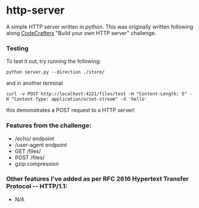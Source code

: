 # http-server

A simple HTTP server written in python. This was originally written following along [CodeCrafters](https://app.codecrafters.io/courses/http-server/introduction) "Build your own HTTP server" challenge. 

### Testing

To test it out, try running the following:

`python server.py --direction ./store/`

and in another terminal

`curl -v POST http://localhost:4221/files/test -H "Content-Length: 5" -H "Content-Type: application/octet-stream" -d 'hello'`

this demonstrates a POST request to a HTTP server!

### Features from the challenge:

- /echo/ endpoint
- /user-agent endpoint
- GET /files/
- POST /files/
- gzip compression

### Other features I've added as per RFC 2616 Hypertext Transfer Protocol -- HTTP/1.1:

- N/A